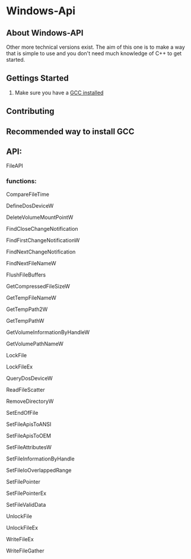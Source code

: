 # Windows-Api

## About Windows-API

Other more technical versions exist. The aim of this one is to make a way that is simple to use and you don't need much knowledge of C++ to get started.

## Gettings Started

1. Make sure you have a [GCC installed](#recommended-way-to-install-gcc)

## Contributing

## Recommended way to install GCC

## API:

FileAPI

### functions:

CompareFileTime

DefineDosDeviceW

DeleteVolumeMountPointW

FindCloseChangeNotification

FindFirstChangeNotificationW

FindNextChangeNotification

FindNextFileNameW

FlushFileBuffers

GetCompressedFileSizeW

GetTempFileNameW

GetTempPath2W

GetTempPathW

GetVolumeInformationByHandleW

GetVolumePathNameW

LockFile

LockFileEx

QueryDosDeviceW

ReadFileScatter

RemoveDirectoryW

SetEndOfFile

SetFileApisToANSI

SetFileApisToOEM

SetFileAttributesW

SetFileInformationByHandle

SetFileIoOverlappedRange

SetFilePointer

SetFilePointerEx

SetFileValidData

UnlockFile

UnlockFileEx

WriteFileEx

WriteFileGather
